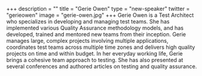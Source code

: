 +++
description = ""
title = "Gerie Owen"
type = "new-speaker"
twitter = "gerieowen"
image = "gerie-owen.jpg"
+++
Gerie Owen is a Test Architect who specializes in developing and managing test teams. She has implemented various Quality Assurance methodology models, and has developed, trained and mentored new teams from their inception. Gerie manages large, complex projects involving multiple applications, coordinates test teams across multiple time zones and delivers high quality projects on time and within budget.  In her everyday working life, Gerie brings a cohesive team approach to testing. She has also presented at several conferences and authored articles on testing and quality assurance.
